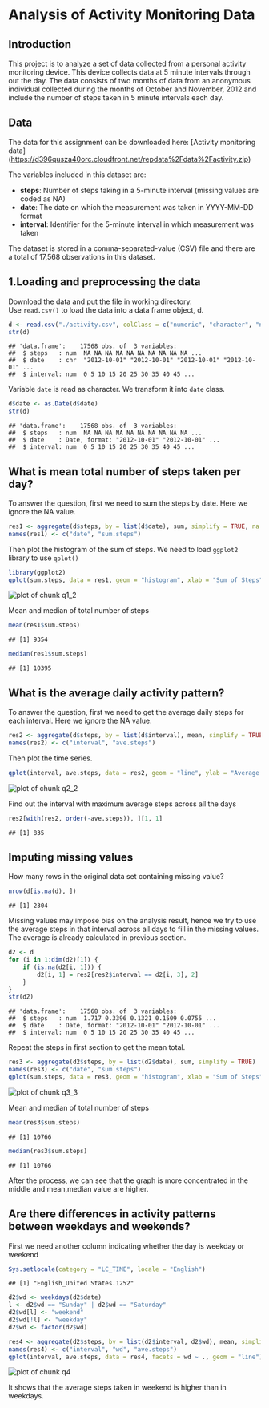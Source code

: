 Analysis of Activity Monitoring Data
=====================================

## Introduction
This project is to analyze a set of data collected from a personal activity monitoring device. This device collects data at 5 minute intervals through out the day. The data consists of two months of data from an anonymous individual collected during the months of October and November, 2012 and include the number of steps taken in 5 minute intervals each day.

## Data
The data for this assignment can be downloaded here: [Activity monitoring data] (https://d396qusza40orc.cloudfront.net/repdata%2Fdata%2Factivity.zip)

The variables included in this dataset are:
* __steps__: Number of steps taking in a 5-minute interval (missing values are coded as NA)
* __date__: The date on which the measurement was taken in YYYY-MM-DD format
* __interval__: Identifier for the 5-minute interval in which measurement was taken

The dataset is stored in a comma-separated-value (CSV) file and there are a total of 17,568 observations in this dataset.

## 1.Loading and preprocessing the data
Download the data and put the file in working directory.  
Use `read.csv()` to load the data into a data frame object, d.

```r
d <- read.csv("./activity.csv", colClass = c("numeric", "character", "numeric"))
str(d)
```

```
## 'data.frame':	17568 obs. of  3 variables:
##  $ steps   : num  NA NA NA NA NA NA NA NA NA NA ...
##  $ date    : chr  "2012-10-01" "2012-10-01" "2012-10-01" "2012-10-01" ...
##  $ interval: num  0 5 10 15 20 25 30 35 40 45 ...
```


Variable `date` is read as character. We transform it into `date` class.

```r
d$date <- as.Date(d$date)
str(d)
```

```
## 'data.frame':	17568 obs. of  3 variables:
##  $ steps   : num  NA NA NA NA NA NA NA NA NA NA ...
##  $ date    : Date, format: "2012-10-01" "2012-10-01" ...
##  $ interval: num  0 5 10 15 20 25 30 35 40 45 ...
```


## What is mean total number of steps taken per day?
To answer the question, first we need to sum the steps by date. Here we ignore the NA value.

```r
res1 <- aggregate(d$steps, by = list(d$date), sum, simplify = TRUE, na.rm = TRUE)
names(res1) <- c("date", "sum.steps")
```

Then plot the histogram of the sum of steps.
We need to load `ggplot2` library to use `qplot()`

```r
library(ggplot2)
qplot(sum.steps, data = res1, geom = "histogram", xlab = "Sum of Steps", binwidth = 800)
```

![plot of chunk q1_2](figure/q1_2.png) 


Mean and median of total number of steps

```r
mean(res1$sum.steps)
```

```
## [1] 9354
```

```r
median(res1$sum.steps)
```

```
## [1] 10395
```


## What is the average daily activity pattern?
To answer the question, first we need to get the average daily steps for each interval. Here we ignore the NA value.

```r
res2 <- aggregate(d$steps, by = list(d$interval), mean, simplify = TRUE, na.rm = TRUE)
names(res2) <- c("interval", "ave.steps")
```

Then plot the time series.

```r
qplot(interval, ave.steps, data = res2, geom = "line", ylab = "Average Steps")
```

![plot of chunk q2_2](figure/q2_2.png) 


Find out the interval with maximum average steps across all the days

```r
res2[with(res2, order(-ave.steps)), ][1, 1]
```

```
## [1] 835
```


## Imputing missing values
How many rows in the original data set containing missing value?

```r
nrow(d[is.na(d), ])
```

```
## [1] 2304
```


Missing values may impose bias on the analysis result, hence we try to use the average steps in that interval across all days to fill in the missing values.  
The average is already calculated in previous section.

```r
d2 <- d
for (i in 1:dim(d2)[1]) {
    if (is.na(d2[i, 1])) {
        d2[i, 1] = res2[res2$interval == d2[i, 3], 2]
    }
}
str(d2)
```

```
## 'data.frame':	17568 obs. of  3 variables:
##  $ steps   : num  1.717 0.3396 0.1321 0.1509 0.0755 ...
##  $ date    : Date, format: "2012-10-01" "2012-10-01" ...
##  $ interval: num  0 5 10 15 20 25 30 35 40 45 ...
```

Repeat the steps in first section to get the mean total.


```r
res3 <- aggregate(d2$steps, by = list(d2$date), sum, simplify = TRUE)
names(res3) <- c("date", "sum.steps")
qplot(sum.steps, data = res3, geom = "histogram", xlab = "Sum of Steps", binwidth = 800)
```

![plot of chunk q3_3](figure/q3_3.png) 

Mean and median of total number of steps

```r
mean(res3$sum.steps)
```

```
## [1] 10766
```

```r
median(res3$sum.steps)
```

```
## [1] 10766
```


After the process, we can see that the graph is more concentrated in the middle and mean,median value are higher.

## Are there differences in activity patterns between weekdays and weekends?
First we need another column indicating whether the day is weekday or weekend

```r
Sys.setlocale(category = "LC_TIME", locale = "English")
```

```
## [1] "English_United States.1252"
```

```r
d2$wd <- weekdays(d2$date)
l <- d2$wd == "Sunday" | d2$wd == "Saturday"
d2$wd[l] <- "weekend"
d2$wd[!l] <- "weekday"
d2$wd <- factor(d2$wd)

res4 <- aggregate(d2$steps, by = list(d2$interval, d2$wd), mean, simplify = TRUE)
names(res4) <- c("interval", "wd", "ave.steps")
qplot(interval, ave.steps, data = res4, facets = wd ~ ., geom = "line")
```

![plot of chunk q4](figure/q4.png) 


It shows that the average steps taken in weekend is higher than in weekdays.
